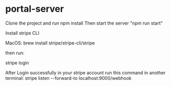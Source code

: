 # portal-server

Clone the project and run
npm install
Then start the server "npm run start"


Install stripe CLI 

MacOS: brew install stripe/stripe-cli/stripe

then run: 

stripe login

After Login successfully in your stripe account run this command in another terminal: 
stripe listen --forward-to localhost:9000/webhook
